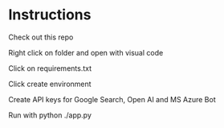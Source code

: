 <H1>Instructions</H1>

Check out this repo

Right click on folder and open with visual code

Click on requirements.txt

Click create environment

Create API keys for Google Search, Open AI and MS Azure Bot

Run with python ./app.py